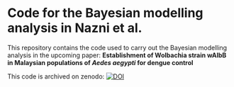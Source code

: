 # Code for the Bayesian modelling analysis in Nazni et al.

This repository contains the code used to carry out the Bayesian modelling analysis in the upcoming paper: **Establishment of Wolbachia strain wAlbB in Malaysian populations of
*Aedes aegypti* for dengue control**

This code is archived on zenodo: [![DOI](https://zenodo.org/badge/217938472.svg)](https://zenodo.org/badge/latestdoi/217938472)

